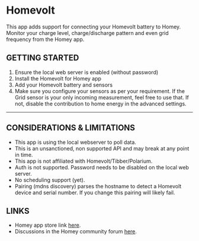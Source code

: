 # Homevolt

This app adds support for connecting your Homevolt battery to Homey. 
Monitor your charge level, charge/discharge pattern and even grid frequency from the Homey app.


## GETTING STARTED
1. Ensure the local web server is enabled (without password)
2. Install the Homevolt for Homey app
3. Add your Homevolt battery and sensors
4. Make sure you configure your sensors as per your requirement. If the Grid sensor is your only incoming measurement, feel free to use that. If not, disable the contribution to home energy in the advanced settings.

---


## CONSIDERATIONS & LIMITATIONS
- This app is using the local webserver to poll data. 
- This is an unsanctioned, non supported API and may break at any point in time.
- This app is not affiliated with Homevolt/Tibber/Polarium.
- Auth is not supported. Password needs to be disabled on the local web server.
- No scheduling support (yet).
- Pairing (mdns discovery) parses the hostname to detect a Homevolt device and serial number. If you change this pairing will likely fail.


## LINKS
- Homey app store link [here](https://homey.app/en-se/app/com.homevolt.local/Homevolt/).
- Discussions in the Homey community forum [here](https://community.homey.app/t/app-pro-homevolt/128447).